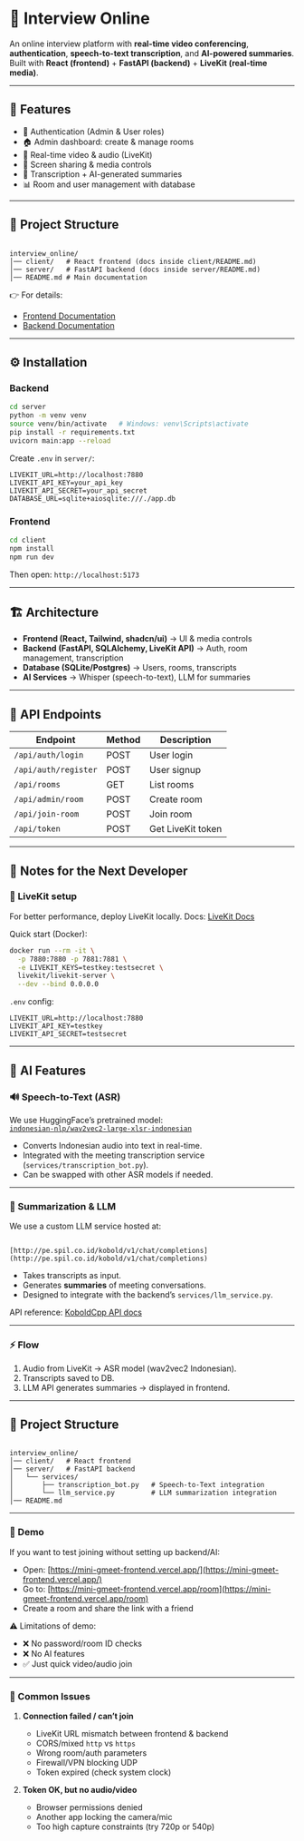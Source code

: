 # 🎥 Interview Online

An online interview platform with **real-time video conferencing**, **authentication**, **speech-to-text transcription**, and **AI-powered summaries**.  
Built with **React (frontend)** + **FastAPI (backend)** + **LiveKit (real-time media)**.

---

## 🚀 Features
- 🔑 Authentication (Admin & User roles)  
- 🏠 Admin dashboard: create & manage rooms  
- 🎥 Real-time video & audio (LiveKit)  
- 📡 Screen sharing & media controls  
- 📝 Transcription + AI-generated summaries  
- 📊 Room and user management with database  

---

## 📂 Project Structure

```

interview_online/
│── client/   # React frontend (docs inside client/README.md)
│── server/   # FastAPI backend (docs inside server/README.md)
│── README.md # Main documentation

````

👉 For details:  
- [Frontend Documentation](./client/README.md)  
- [Backend Documentation](./server/README.md)  

---

## ⚙️ Installation

### Backend
```bash
cd server
python -m venv venv
source venv/bin/activate   # Windows: venv\Scripts\activate
pip install -r requirements.txt
uvicorn main:app --reload
````

Create `.env` in `server/`:

```
LIVEKIT_URL=http://localhost:7880
LIVEKIT_API_KEY=your_api_key
LIVEKIT_API_SECRET=your_api_secret
DATABASE_URL=sqlite+aiosqlite:///./app.db
```

### Frontend

```bash
cd client
npm install
npm run dev
```

Then open: `http://localhost:5173`

---

## 🏗️ Architecture

* **Frontend (React, Tailwind, shadcn/ui)** → UI & media controls
* **Backend (FastAPI, SQLAlchemy, LiveKit API)** → Auth, room management, transcription
* **Database (SQLite/Postgres)** → Users, rooms, transcripts
* **AI Services** → Whisper (speech-to-text), LLM for summaries

---

## 📡 API Endpoints

| Endpoint             | Method | Description       |
| -------------------- | ------ | ----------------- |
| `/api/auth/login`    | POST   | User login        |
| `/api/auth/register` | POST   | User signup       |
| `/api/rooms`         | GET    | List rooms        |
| `/api/admin/room`    | POST   | Create room       |
| `/api/join-room`     | POST   | Join room         |
| `/api/token`         | POST   | Get LiveKit token |

---

## 👋 Notes for the Next Developer

### 🔹 LiveKit setup

For better performance, deploy LiveKit locally. Docs: [LiveKit Docs](https://docs.livekit.io/)

Quick start (Docker):

```bash
docker run --rm -it \
  -p 7880:7880 -p 7881:7881 \
  -e LIVEKIT_KEYS=testkey:testsecret \
  livekit/livekit-server \
  --dev --bind 0.0.0.0
```

`.env` config:

```
LIVEKIT_URL=http://localhost:7880
LIVEKIT_API_KEY=testkey
LIVEKIT_API_SECRET=testsecret
```


---
## 🤖 AI Features

### 🔊 Speech-to-Text (ASR)
We use HuggingFace’s pretrained model:  
[`indonesian-nlp/wav2vec2-large-xlsr-indonesian`](https://huggingface.co/indonesian-nlp/wav2vec2-large-xlsr-indonesian)  

- Converts Indonesian audio into text in real-time.  
- Integrated with the meeting transcription service (`services/transcription_bot.py`).  
- Can be swapped with other ASR models if needed.  

---

### 📝 Summarization & LLM
We use a custom LLM service hosted at:  
```

[http://pe.spil.co.id/kobold/v1/chat/completions](http://pe.spil.co.id/kobold/v1/chat/completions)

```

- Takes transcripts as input.  
- Generates **summaries** of meeting conversations.  
- Designed to integrate with the backend’s `services/llm_service.py`.  

API reference: [KoboldCpp API docs](https://lite.koboldai.net/koboldcpp_api#/v1/post_v1_audio_transcriptions)

---

### ⚡ Flow
1. Audio from LiveKit → ASR model (wav2vec2 Indonesian).  
2. Transcripts saved to DB.  
3. LLM API generates summaries → displayed in frontend.  

---

## 📂 Project Structure
```

interview_online/
│── client/   # React frontend
│── server/   # FastAPI backend
│   └── services/
│       ├── transcription_bot.py   # Speech-to-Text integration
│       └── llm_service.py         # LLM summarization integration
│── README.md

```
---

### 🔹 Demo

If you want to test joining without setting up backend/AI:

* Open: [https://mini-gmeet-frontend.vercel.app/](https://mini-gmeet-frontend.vercel.app/)
* Go to: [https://mini-gmeet-frontend.vercel.app/room](https://mini-gmeet-frontend.vercel.app/room)
* Create a room and share the link with a friend

⚠️ Limitations of demo:

* ❌ No password/room ID checks
* ❌ No AI features
* ✅ Just quick video/audio join

---

### 🔹 Common Issues

1. **Connection failed / can’t join**

   * LiveKit URL mismatch between frontend & backend
   * CORS/mixed `http` vs `https`
   * Wrong room/auth parameters
   * Firewall/VPN blocking UDP
   * Token expired (check system clock)

2. **Token OK, but no audio/video**

   * Browser permissions denied
   * Another app locking the camera/mic
   * Too high capture constraints (try 720p or 540p)


